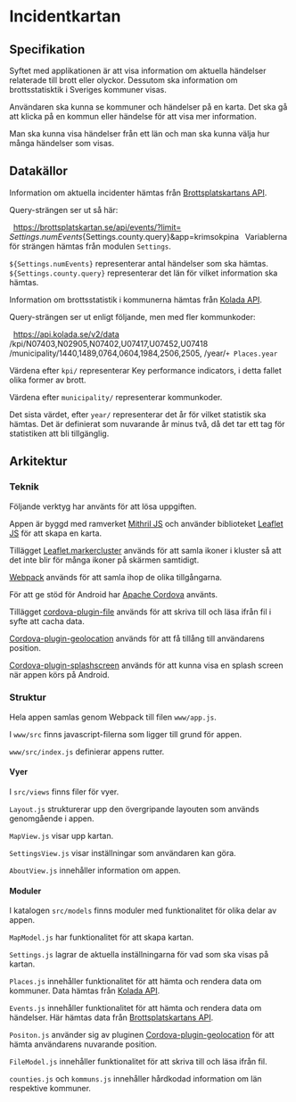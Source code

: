 # Incidentkartan

## Specifikation

Syftet med applikationen är att visa information om aktuella händelser relaterade till brott eller olyckor. Dessutom ska information om brottsstatisktik i Sveriges kommuner visas.

Användaren ska kunna se kommuner och händelser på en karta. Det ska gå att klicka på en kommun eller händelse för att visa mer information.

Man ska kunna visa händelser från ett län och man ska kunna välja hur många händelser som visas.

## Datakällor

Information om aktuella incidenter hämtas från [Brottsplatskartans API](https://brottsplatskartan.se/sida/api).

Query-strängen ser ut så här:

 `
`https://brottsplatskartan.se/api/events/?limit=
${Settings.numEvents}${Settings.county.query}&app=krimsokpina`
`
Variablerna för strängen hämtas från modulen `Settings`.

`${Settings.numEvents}` representerar antal händelser som ska hämtas. `${Settings.county.query}` representerar det län för vilket information ska hämtas.

Information om brottsstatistik i kommunerna hämtas från [Kolada API](https://github.com/Hypergene/kolada).

Query-strängen ser ut enligt följande, men med fler kommunkoder:

`
`https://api.kolada.se/v2/data
/kpi/N07403,N02905,N07402,U07417,U07452,U07418
/municipality/1440,1489,0764,0604,1984,2506,2505,
/year/` + Places.year
`

Värdena efter `kpi/` representerar Key performance indicators, i detta fallet olika former av brott.

Värdena efter `municipality/` representerar kommunkoder.

Det sista värdet, efter `year/` representerar det år för vilket statistik ska hämtas. Det är definierat som nuvarande år minus två, då det tar ett tag för statistiken att bli tillgänglig.

## Arkitektur

### Teknik

Följande verktyg har använts för att lösa uppgiften.

Appen är byggd med ramverket [Mithril JS](https://mithril.js.org/) och använder biblioteket [Leaflet JS](https://leafletjs.com/) för att skapa en karta.

Tillägget [Leaflet.markercluster](https://github.com/Leaflet/Leaflet.markercluster) används för att samla ikoner i kluster så att det inte blir för många ikoner på skärmen samtidigt.

[Webpack](https://webpack.js.org/) används för att samla ihop de olika tillgångarna.

För att ge stöd för Android har [Apache Cordova](https://cordova.apache.org/docs/en/latest/guide/overview/index.html) använts.

Tillägget [cordova-plugin-file](https://cordova.apache.org/docs/en/latest/reference/cordova-plugin-file/index.html) används för att skriva till och läsa ifrån fil i syfte att cacha data.

[Cordova-plugin-geolocation](https://cordova.apache.org/docs/en/latest/reference/cordova-plugin-geolocation/index.html) används för att få tillång till användarens position.

[Cordova-plugin-splashscreen](https://cordova.apache.org/docs/en/latest/reference/cordova-plugin-splashscreen/index.html) används för att kunna visa en splash screen när appen körs på Android.

### Struktur

Hela appen samlas genom Webpack till filen `www/app.js`. 

I `www/src` finns javascript-filerna som ligger till grund för appen.

`www/src/index.js` definierar appens rutter.

#### Vyer

I `src/views` finns filer för vyer.

`Layout.js` strukturerar upp den övergripande layouten som används genomgående i appen.

`MapView.js` visar upp kartan.

`SettingsView.js` visar inställningar som användaren kan göra.

`AboutView.js` innehåller information om appen.

#### Moduler

I katalogen `src/models` finns moduler med funktionalitet för olika delar av appen.

`MapModel.js` har funktionalitet för att skapa kartan.

`Settings.js` lagrar de aktuella inställningarna för vad som ska visas på kartan.

`Places.js` innehåller funktionalitet för att hämta och rendera data om kommuner. Data hämtas från [Kolada API](https://github.com/Hypergene/kolada).

`Events.js` innehåller funktionalitet för att hämta och rendera data om händelser. Här hämtas data från [Brottsplatskartans API](https://brottsplatskartan.se/sida/api).

`Positon.js` använder sig av pluginen [Cordova-plugin-geolocation](https://cordova.apache.org/docs/en/latest/reference/cordova-plugin-geolocation/index.html) för att hämta användarens nuvarande position.

`FileModel.js` innehåller funktionalitet för att skriva till och läsa ifrån fil.

`counties.js` och `kommuns.js` innehåller hårdkodad information om län respektive kommuner.